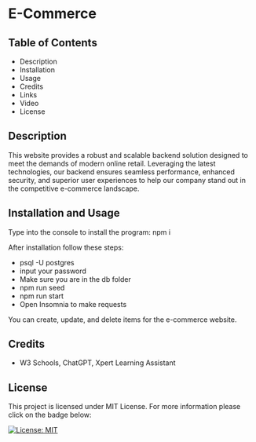 # E-Commerce 

## Table of Contents
- Description
- Installation
- Usage
- Credits
- Links
- Video 
- License

## Description 

This website provides a robust and scalable backend solution designed to meet the demands of modern online retail. Leveraging the latest technologies, our backend ensures seamless performance, enhanced security, and superior user experiences to help our company stand out in the competitive e-commerce landscape.

## Installation and Usage 

Type into the console to install the program: npm i

After installation follow these steps: 
- psql -U postgres
- input your password
- Make sure you are in the db folder 
- npm run seed 
- npm run start 
- Open Insomnia to make requests

You can create, update, and delete items for the e-commerce website. 

## Credits 
- W3 Schools, ChatGPT, Xpert Learning Assistant

## License 


This project is licensed under MIT License. For more information please click on the badge below: 

 [![License: MIT](https://img.shields.io/badge/License-MIT-yellow.svg)](https://opensource.org/licenses/MIT)

